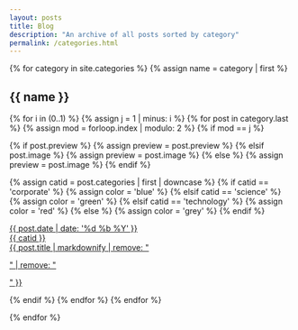 ```yaml
---
layout: posts
title: Blog
description: "An archive of all posts sorted by category"
permalink: /categories.html
---
```


{% for category in site.categories %}
{% assign name = category | first %}
<h2 id="{{ name }}" class="tag-heading">{{ name }}</h2>

<div class="posts-preview">

{% for i in (0..1) %}
{% assign j = 1 | minus: i  %}
{% for post in category.last %}
{% assign mod = forloop.index | modulo: 2 %}
{% if mod == j %}

{% if post.preview %}
{% assign preview = post.preview %}
{% elsif post.image %}
{% assign preview = post.image %}
{% else %}
{% assign preview = post.image %}
{% endif %}

{% assign catid = post.categories | first | downcase %}
{% if catid == 'corporate' %}
  {% assign color = 'blue' %}
{% elsif catid == 'science' %}
  {% assign color = 'green' %}
{% elsif catid == 'technology' %}
  {% assign color = 'red' %}
{% else %}
  {% assign color = 'grey' %}
{% endif %}

<div class="post-preview">
<a href="{{ site.url }}{{ post.url }}" title="{{ post.title }}">
<span class="post-preview-header">{{ post.date | date: '%d %b %Y' }}</span>
<div class="post-preview-content" style="
  background: url({{ site.url }}/{{ preview }}) no-repeat;
  background-size: cover; ">
  <div class="ribbon-box">
    <div class="ribbon-wrapper">
        <div class="{{ color }}-ribbon">{{ catid }}</div>
    </div>
  </div>
  <div class="{{ color }}-post-preview-text">
      {{ post.title | markdownify | remove: "<p>" | remove: "</p>" }}
  </div>
</div>
</a>
</div>

{% endif %}
{% endfor %}
{% endfor %}

</div>

{% endfor %}
